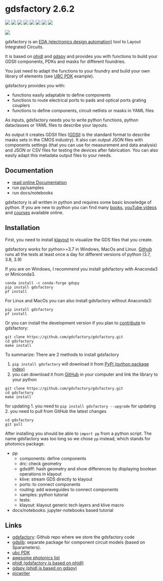 # gdsfactory 2.6.2

[![](https://readthedocs.org/projects/gdsfactory/badge/?version=latest)](https://gdsfactory.readthedocs.io/en/latest/?badge=latest)
[![](https://img.shields.io/pypi/v/gdsfactory)](https://pypi.org/project/gdsfactory/)
[![](https://img.shields.io/github/issues/gdsfactory/gdsfactory)](https://github.com/gdsfactory/gdsfactory/issues)
![](https://img.shields.io/github/forks/gdsfactory/gdsfactory)
![](https://img.shields.io/github/stars/gdsfactory/gdsfactory)
[![](https://img.shields.io/github/license/gdsfactory/gdsfactory)](https://choosealicense.com/licenses/mit/)
[![](https://img.shields.io/codecov/c/github/gdsfactory/gdsfactory)](https://codecov.io/gh/gdsfactory/gdsfactory/tree/master/pp)
[![](https://img.shields.io/badge/code%20style-black-000000.svg)](https://github.com/psf/black)

![](https://i.imgur.com/v4wpHpg.png)

gdsfactory is an [EDA (electronics design automation)](https://en.wikipedia.org/wiki/Electronic_design_automation) tool to Layout Integrated Circuits.

It is based on [phidl](https://github.com/amccaugh/phidl) and [gdspy](https://github.com/heitzmann/gdspy) and provides you with functions to build your GDSII components, PDKs and masks for different foundries.

You just need to adapt the functions to your foundry and build your own library of elements (see [UBC PDK](https://github.com/gdsfactory/ubc) example).

gdsfactory provides you with:

- functions easily adaptable to define components
- functions to route electrical ports to pads and optical ports grating couplers
- functions to define components, circuit netlists or masks in YAML files

As inputs, gdsfactory needs you to write python functions, python dataclasses or YAML files to describe your layouts.

As output it creates GDSII files ([GDSII](https://en.wikipedia.org/wiki/GDSII) is the standard format to describe masks sets in the CMOS industry).
It also can output JSON files with components settings (that you can use for measurement and data analysis) and JSON or CSV files for testing the devices after fabrication. You can also easily adapt this metadata output files to your needs.

## Documentation

- [read online Documentation](https://gdsfactory.readthedocs.io/en/latest)
- run pp/samples
- run docs/notebooks

gdsfactory is all written in python and requires some basic knowledge of python. If you are new to python you can find many [books](https://jakevdp.github.io/PythonDataScienceHandbook/index.html), [youTube videos](https://www.youtube.com/c/anthonywritescode) and [courses](https://github.com/joamatab/practical-python) available online.

## Installation

First, you need to install [klayout](https://www.klayout.de/) to visualize the GDS files that you create.

gdsfactory works for python>=3.7 in Windows, MacOs and Linux.
[Github](https://github.com/gdsfactory/gdsfactory/actions) runs all the tests at least once a day for different versions of python (3.7, 3.8, 3.9)

If you are on Windows, I recommend you install gdsfactory with Anaconda3 or Miniconda3.

```
conda install -c conda-forge gdspy
pip install gdsfactory
pf install
```

For Linux and MacOs you can also install gdsfactory without Anaconda3:

```
pip install gdsfactory
pf install
```

Or you can install the development version if you plan to [contribute](https://gdsfactory.readthedocs.io/en/latest/contribution.html) to gdsfactory:

```
git clone https://github.com/gdsfactory/gdsfactory.git
cd gdsfactory
make install
```

To summarize: There are 2 methods to install gdsfactory

1. `pip install gdsfactory` will download it from [PyPi (python package index)](https://pypi.org/project/gdsfactory/)
2. you can download it from [GitHub](https://pypi.org/project/gdsfactory/) in your computer and link the library to your python

```
git clone https://github.com/gdsfactory/gdsfactory.git
cd gdsfactory
make install
```

for updating 1. you need to `pip install gdsfactory --upgrade`
for updating 2. you need to pull from GitHub the latest changes

```
cd gdsfactory
git pull
```

After installing you should be able to `import pp` from a python script. The name gdsfactory was too long so we chose `pp` instead, which stands for photonics package.

- pp
  - components: define components
  - drc: check geometry
  - gdsdiff: hash geometry and show differences by displaying boolean operations in klayout
  - klive: stream GDS directly to klayout
  - ports: to connect components
  - routing: add waveguides to connect components
  - samples: python tutorial
  - tests:
  - klayout: klayout generic tech layers and klive macro
- docs/notebooks: jupyter-notebooks based tutorial

## Links

- [gdsfactory](https://github.com/gdsfactory/gdsfactory): Github repo where we store the gdsfactory code
- [gdslib](https://github.com/gdsfactory/gdslib): separate package for component circuit models (based on Sparameters).
- [ubc PDK](https://github.com/gdsfactory/ubc)
- [awesome photonics list](https://github.com/joamatab/awesome_photonics)
- [phidl (gdsfactory is based on phidl)](https://github.com/amccaugh/phidl)
- [gdspy (phidl is based on gdspy)](https://github.com/heitzmann/gdspy)
- [picwriter](https://github.com/DerekK88/PICwriter)
